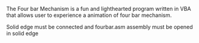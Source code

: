 The Four bar Mechanism is a fun and lighthearted program written in VBA that allows user to experience a animation of four bar mechanism.

Solid edge must be connected and fourbar.asm assembly must be opened in solid edge

